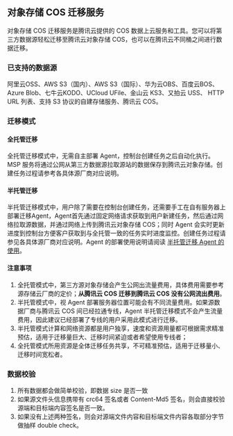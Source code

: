 ## 对象存储 COS 迁移服务

对象存储 COS 迁移服务是腾讯云提供的 COS 数据上云服务和工具。您可以将第三方数据源轻松迁移至腾讯云对象存储 COS，也可以在腾讯云不同桶之间进行数据迁移。

### 已支持的数据源

阿里云OSS、AWS S3（国内）、AWS S3（国际）、华为云OBS、百度云BOS、Azure Blob、七牛云KODO、UCloud UFile、金山云 KS3、又拍云 USS、 HTTP URL  列表、支持 S3 协议的自建存储服务、腾讯云 COS。

### 迁移模式

#### 全托管迁移

全托管迁移模式中，无需自主部署 Agent，控制台创建任务之后自动化执行。MSP 服务将通过公网从第三方数据源拉取源站的数据保存到腾讯云对象存储。创建任务过程请参考各具体源厂商对应说明。

#### 半托管迁移

半托管迁移模式中，用户除了需要在控制台创建任务，还需要手工在自有服务器上部署迁移Agent，Agent首先通过固定网络请求获取到用户新建任务，然后通过网络拉取源数据，并通过网络上传到腾讯云对象存储 COS；同时 Agent 会实时更新进度到控制台方便客户获取到与全托管一致的任务实时进度监控。创建任务过程请参见各具体源厂商对应说明。Agent 的部署使用说明请阅读 [半托管迁移 Agent 的使用](https://cloud.tencent.com/document/product/659/81158)。

#### 注意事项

1. 全托管模式中，第三方源对象存储会产生公网出流量费用，具体费用需要参考源存储云厂商的定价；**从腾讯云 COS 迁移到腾讯云 COS 没有公网流出费用**。
2. 半托管模式中，视 Agent 部署服务器位置可能会有不同流量费用。如果源数据厂商与腾讯云 COS 间已经拉通专线，Agent 半托管迁移模式不会产生流量费用，因此建议已经部署了专线的用户采用此模式进行迁移。
3. 半托管模式计算和网络资源都是用户独享，速度和资源用量都可根据需求精准预估，适用于迁移量巨大、迁移时间紧迫或者希望使用专线者；
4. 全托管模式所用资源是全体迁移任务共享，不可精准预估，适用于迁移量小、迁移时间宽松者。

### 数据校验

1. 所有数据都会做简单校验，即数据 size 是否一致
2. 如果源文件头信息携带有 crc64 签名或者 Content-Md5 签名，则会直接校验源端和目标端内容签名是否一致。
3. 如果没有上述两种签名，则会对源端文件内容和目标端文件内容各取部分字节做抽样 double check。









